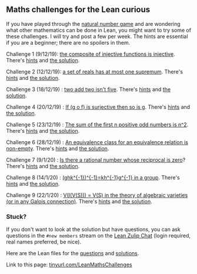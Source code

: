 ## Maths challenges for the Lean curious

If you have played through the [natural number game](http://wwwf.imperial.ac.uk/~buzzard/xena/natural_number_game/) and are wondering what other mathematics can be done in Lean, you might want to try some of these challenges. I will try and post a few per week. The hints are essential if you are a beginner; there are no spoilers in them.

Challenge 1 (9/12/19): [the composite of injective functions is injective](https://tinyurl.com/LeanMathsChallenge01). There's [hints](https://github.com/kbuzzard/xena/blob/master/Maths_Challenges/hints/challenge01.md) and [the solution](https://tinyurl.com/LeanMathsChallengeSolution01).

Challenge 2 (12/12/19): [a set of reals has at most one supremum](https://tinyurl.com/leanmathschallenge002). There's [hints](https://github.com/kbuzzard/xena/blob/master/Maths_Challenges/hints/challenge02.md) and [the solution](https://tinyurl.com/leanmathschallengesolution002).

Challenge 3 (18/12/19) : [two add two isn't five](https://leanprover-community.github.io/lean-web-editor/#url=https%3A%2F%2Fraw.githubusercontent.com%2Fkbuzzard%2Fxena%2Fmaster%2FMaths_Challenges%2Fsrc%2Fchallenges%2Fchallenge3.lean). There's [hints](https://github.com/kbuzzard/xena/blob/master/Maths_Challenges/hints/challenge03.md) and [the solution](https://leanprover-community.github.io/lean-web-editor/#url=https%3A%2F%2Fraw.githubusercontent.com%2Fkbuzzard%2Fxena%2Fmaster%2FMaths_Challenges%2Fsolutions%2Fsolution3.lean).

Challenge 4 (20/12/19) : [If (g o f) is surjective then so is g](https://leanprover-community.github.io/lean-web-editor/#url=https%3A%2F%2Fraw.githubusercontent.com%2Fkbuzzard%2Fxena%2Fmaster%2FMaths_Challenges%2Fchallenges%2Fchallenge04.lean). There's [hints](https://github.com/kbuzzard/xena/blob/master/Maths_Challenges/hints/challenge04.md) and [the solution](https://leanprover-community.github.io/lean-web-editor/#url=https%3A%2F%2Fraw.githubusercontent.com%2Fkbuzzard%2Fxena%2Fmaster%2FMaths_Challenges%2Fsolutions%2Fsolution04.lean).

Challenge 5 (23/12/19) : [The sum of the first n positive odd numbers is n^2](https://leanprover-community.github.io/lean-web-editor/#url=https%3A%2F%2Fraw.githubusercontent.com%2Fkbuzzard%2Fxena%2Fmaster%2FMaths_Challenges%2Fchallenges%2Fchallenge05.lean). There's [hints](https://github.com/kbuzzard/xena/blob/master/Maths_Challenges/hints/challenge05.md) and [the solution](https://leanprover-community.github.io/lean-web-editor/#url=https%3A%2F%2Fraw.githubusercontent.com%2Fkbuzzard%2Fxena%2Fmaster%2FMaths_Challenges%2Fsolutions%2Fsolution05.lean).

Challenge 6 (28/12/19) : [An equivalence class for an equivalence relation is non-empty](https://leanprover-community.github.io/lean-web-editor/#url=https%3A%2F%2Fraw.githubusercontent.com%2Fkbuzzard%2Fxena%2Fmaster%2FMaths_Challenges%2Fchallenges%2Fchallenge06.lean). There's [hints](https://github.com/kbuzzard/xena/blob/master/Maths_Challenges/hints/challenge06.md) and [the solution](https://leanprover-community.github.io/lean-web-editor/#url=https%3A%2F%2Fraw.githubusercontent.com%2Fkbuzzard%2Fxena%2Fmaster%2FMaths_Challenges%2Fsolutions%2Fsolution06.lean).

Challenge 7 (9/1/20) : [Is there a rational number whose reciprocal is zero](https://leanprover-community.github.io/lean-web-editor/#url=https%3A%2F%2Fraw.githubusercontent.com%2Fkbuzzard%2Fxena%2Fmaster%2FMaths_Challenges%2Fchallenges%2Fchallenge07.lean)? There's [hints](https://github.com/kbuzzard/xena/blob/master/Maths_Challenges/hints/challenge07.md) and [the solution](https://leanprover-community.github.io/lean-web-editor/#url=https%3A%2F%2Fraw.githubusercontent.com%2Fkbuzzard%2Fxena%2Fmaster%2FMaths_Challenges%2Fsolutions%2Fsolution07.lean).

Challenge 8 (14/1/20) : [(ghk^{-1})^{-1}=kh^{-1}g^{-1} in a group](https://leanprover-community.github.io/lean-web-editor/#url=https%3A%2F%2Fraw.githubusercontent.com%2Fkbuzzard%2Fxena%2Fmaster%2FMaths_Challenges%2Fchallenges%2Fchallenge08.lean). There's [hints](https://github.com/kbuzzard/xena/blob/master/Maths_Challenges/hints/challenge08.md) and [the solution](https://leanprover-community.github.io/lean-web-editor/#url=https%3A%2F%2Fraw.githubusercontent.com%2Fkbuzzard%2Fxena%2Fmaster%2FMaths_Challenges%2Fsolutions%2Fsolution08.lean).

Challenge 9 (22/1/20) : [V(I(V(S))) = V(S) in the theory of algebraic varieties (or in any Galois connection)](https://leanprover-community.github.io/lean-web-editor/#url=https%3A%2F%2Fraw.githubusercontent.com%2Fkbuzzard%2Fxena%2Fmaster%2FMaths_Challenges%2Fchallenges%2Fchallenge09.lean). There's [hints](https://github.com/kbuzzard/xena/blob/master/Maths_Challenges/hints/challenge09.md) and [the solution](https://leanprover-community.github.io/lean-web-editor/#url=https%3A%2F%2Fraw.githubusercontent.com%2Fkbuzzard%2Fxena%2Fmaster%2FMaths_Challenges%2Fsolutions%2Fsolution09.lean).

### Stuck?

If you don't want to look at the solution but have questions, you can ask questions in the `#new members` stream on the [Lean Zulip Chat](https://leanprover.zulipchat.com/#narrow/stream/113489-new-members) (login required, real names preferred, be nice).

Here are the Lean files for the [questions](https://github.com/kbuzzard/xena/tree/master/Maths_Challenges/challenges) and
[solutions](https://github.com/kbuzzard/xena/tree/master/Maths_Challenges/solutions).

Link to this page: [tinyurl.com/LeanMathsChallenges](https://tinyurl.com/LeanMathsChallenges)
